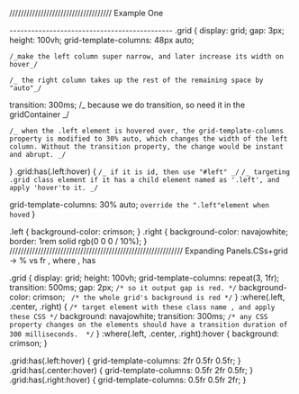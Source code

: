 ////////////////////////////////////
Example One

  <div class="grid">
    <div class="left"></div>
    <div class="right"></div>
  </div>
---------------------------------------------
.grid {
  display: grid;
  gap: 3px;
  height: 100vh;
  grid-template-columns: 48px auto;

`/_make the left column super narrow, and later increase its width on hover_/`

`/_ the right column takes up the rest of the remaining space by "auto"_/`

transition: 300ms; /_ because we do transition, so need it in the gridContainer _/

`/_ when the .left element is hovered over, the grid-template-columns property is modified to 30% auto, which changes the width of the left column. Without the transition property, the change would be instant and abrupt. _/`

}
.grid:has(.left:hover) {
`/_ if it is id, then use "#left" _/`
`/_ targeting .grid class element if it has a child element named as '.left', and apply 'hover'to it. _/`

grid-template-columns: 30% auto; `override the ".left"element when hoved`
}

.left {
background-color: crimson;
}
.right {
background-color: navajowhite;
border: 1rem solid rgb(0 0 0 / 10%);
}
/////////////////////////////////////////////////////////////
Expanding Panels.CSs+grid
-> % vs fr , where , has

  <div class="grid">
    <div class="left"></div>
    <div class="center"></div>
    <div class="right"></div>
  </div>

.grid {
display: grid;
height: 100vh;
grid-template-columns: repeat(3, 1fr);
transition: 500ms;
gap: 2px; `/* so it output gap is red. */`
background-color: crimson; ` /* the whole grid's background is red */`
}
:where(.left, .center, .right) {
`/* target element with these class name , and apply these CSS */`
background: navajowhite;
transition: 300ms; `/* any CSS property changes on the elements should have a transition duration of 300 milliseconds.  */`
}
:where(.left, .center, .right):hover {
background: crimson;
}

.grid:has(.left:hover) {
grid-template-columns: 2fr 0.5fr 0.5fr;
}
.grid:has(.center:hover) {
grid-template-columns: 0.5fr 2fr 0.5fr;
}
.grid:has(.right:hover) {
grid-template-columns: 0.5fr 0.5fr 2fr;
}
